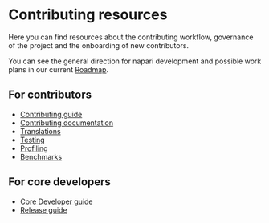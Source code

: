 # Contributing resources

Here you can find resources about the contributing workflow, governance of the
project and the onboarding of new contributors.

You can see the general direction for napari development and possible work plans in our current [Roadmap](../roadmaps/index.md).

## For contributors

- [Contributing guide](./contributing)
- [Contributing documentation](./documentation/index)
- [Translations](./translations)
- [Testing](./testing)
- [Profiling](./profiling)
- [Benchmarks](./benchmarks)

## For core developers

- [Core Developer guide](./core_dev_guide)
- [Release guide](./release)
